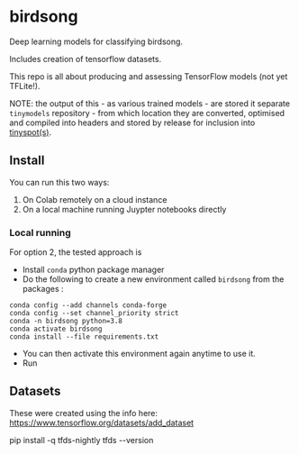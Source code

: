 # birdsong
Deep learning models for classifying birdsong.

Includes creation of tensorflow datasets.

This repo is all about producing and assessing TensorFlow models (not yet TFLite!).

NOTE: the output of this - as various trained models - are stored it separate `tinymodels` repository - from which location they are converted, optimised and compiled into headers and stored by release for inclusion into [tinyspot(s)](https://github.com/tinyspot).

## Install

You can run this two ways:

1. On Colab remotely on a cloud instance
2. On a local machine running Juypter notebooks directly

### Local running 

For option 2, the tested approach is

* Install `conda` python package manager
* Do the following to create a new environment called `birdsong` from the packages :
```commandline
conda config --add channels conda-forge
conda config --set channel_priority strict
conda -n birdsong python=3.8
conda activate birdsong
conda install --file requirements.txt
```
* You can then activate this environment again anytime to use it.
* Run 

## Datasets

These were created using the info here: https://www.tensorflow.org/datasets/add_dataset

pip install -q tfds-nightly
tfds --version



